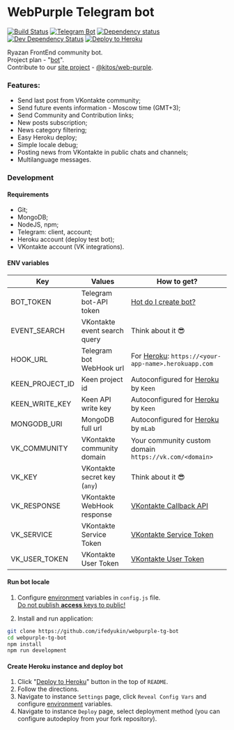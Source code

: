 # WebPurple Telegram bot
[![Build Status](https://travis-ci.org/ifedyukin/webpurple-tg-bot.svg?branch=master)](https://travis-ci.org/ifedyukin/webpurple-tg-bot)
[![Telegram Bot](https://img.shields.io/badge/Telegram-%40WebPurple__bot-0088cc.svg)](https://t.me/WebPurple_bot)
[![Dependency status](https://david-dm.org/ifedyukin/webpurple-tg-bot/status.png)](https://david-dm.org/ifedyukin/webpurple-tg-bot#info=dependencies&view=table)
[![Dev Dependency Status](https://david-dm.org/ifedyukin/webpurple-tg-bot/dev-status.png)](https://david-dm.org/ifedyukin/webpurple-tg-bot#info=devDependencies&view=table)
[![Deploy to Heroku](https://img.shields.io/badge/Deploy_to-Heroku-9777ba.svg)](https://heroku.com/deploy?template=https://github.com/ifedyukin/webpurple-tg-bot)    

Ryazan FrontEnd community bot.    
Project plan - "[bot](https://github.com/ifedyukin/webpurple-tg-bot/projects/1)".    
Contribute to our [site project](https://github.com/kitos/web-purple) - [@kitos/web-purple](https://github.com/kitos/web-purple).    

### Features:
* Send last post from VKontakte community;
* Send future events information - Moscow time (GMT+3);
* Send Community and Contribution links;
* New posts subscription;
* News category filtering;
* Easy Heroku deploy;
* Simple locale debug;
* Posting news from VKontakte in public chats and channels;
* Multilanguage messages.

### Development
#### Requirements
* Git;
* MongoDB;
* NodeJS, npm;
* Telegram: client, account;
* Heroku account (deploy test bot);
* VKontakte account (VK integrations).

#### ENV variables
| Key  | Values | How to get? |
| ------------- | ------------- |------------- |
| BOT_TOKEN  | Telegram bot-API token  | [Hot do I create bot?](https://core.telegram.org/bots#3-how-do-i-create-a-bot) |
| EVENT_SEARCH  | VKontakte event search query  |  Think about it :sunglasses:  |
| HOOK_URL  | Telegram bot WebHook url | For <u>Heroku</u>: `https://<your-app-name>.herokuapp.com`  |
| KEEN_PROJECT_ID  | Keen project id  | Autoconfigured for <u>Heroku</u> by `Keen` |
| KEEN_WRITE_KEY  | Keen API write key  | Autoconfigured for <u>Heroku</u> by `Keen` |
| MONGODB_URI  | MongoDB full url  | Autoconfigured for <u>Heroku</u> by `mLab` |
| VK_COMMUNITY  | VKontakte community domain  | Your community custom domain `https://vk.com/<domain>` |
| VK_KEY  | VKontakte secret key (`any`) | Think about it :sunglasses:  |
| VK_RESPONSE  | VKontakte WebHook response  | [VKontakte Callback API](https://vk.com/dev/callback_api) | 
| VK_SERVICE  | VKontakte Service Token  | [VKontakte Service Token](https://vk.com/dev/access_token?f=3.%20%D0%A1%D0%B5%D1%80%D0%B2%D0%B8%D1%81%D0%BD%D1%8B%D0%B9%20%D0%BA%D0%BB%D1%8E%D1%87%20%D0%B4%D0%BE%D1%81%D1%82%D1%83%D0%BF%D0%B0) |
| VK_USER_TOKEN  | VKontakte User Token  | [VKontakte User Token](https://vk.com/dev/access_token?f=1.%20%D0%9A%D0%BB%D1%8E%D1%87%20%D0%B4%D0%BE%D1%81%D1%82%D1%83%D0%BF%D0%B0%20%D0%BF%D0%BE%D0%BB%D1%8C%D0%B7%D0%BE%D0%B2%D0%B0%D1%82%D0%B5%D0%BB%D1%8F) |


#### Run bot locale
1. Configure [environment](https://github.com/ifedyukin/webpurple-tg-bot#env-variables) variables in `config.js` file.    
<u>Do not publish **access** keys to public!</u>    

2. Install and run application:
```bash
git clone https://github.com/ifedyukin/webpurple-tg-bot
cd webpurple-tg-bot
npm install
npm run development
```

#### Create Heroku instance and deploy bot
1. Click "[Deploy to Heroku](https://heroku.com/deploy?template=https://github.com/ifedyukin/webpurple-tg-bot)" button in the top of `README`.
2. Follow the directions.
3.  Navigate to instance `Settings` page, click `Reveal Config Vars` and configure [environment](https://github.com/ifedyukin/webpurple-tg-bot#env-variables) variables.
4. Navigate to instance `Deploy` page, select deployment method (you can configure autodeploy from your fork repository).
